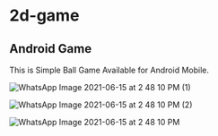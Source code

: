 # 2d-game
## Android Game
This is Simple Ball Game Available for Android Mobile.

![WhatsApp Image 2021-06-15 at 2 48 10 PM (1)](https://user-images.githubusercontent.com/64637786/122174084-0cd05080-cea0-11eb-8a47-2958a405b943.jpeg)

![WhatsApp Image 2021-06-15 at 2 48 10 PM (2)](https://user-images.githubusercontent.com/64637786/122174090-0fcb4100-cea0-11eb-9761-ac373efbf51c.jpeg)

![WhatsApp Image 2021-06-15 at 2 48 10 PM](https://user-images.githubusercontent.com/64637786/122174095-10fc6e00-cea0-11eb-8ae6-0c33ef4055c2.jpeg)
